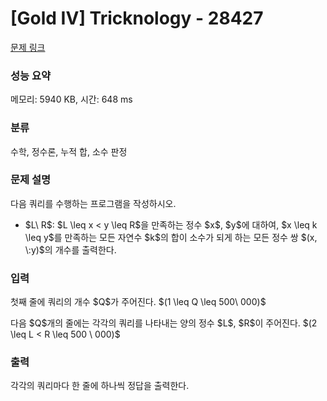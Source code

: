 # [Gold IV] Tricknology - 28427 

[문제 링크](https://www.acmicpc.net/problem/28427) 

### 성능 요약

메모리: 5940 KB, 시간: 648 ms

### 분류

수학, 정수론, 누적 합, 소수 판정

### 문제 설명

<p>다음 쿼리를 수행하는 프로그램을 작성하시오.</p>

<ul>
	<li>$L\ R$: $L \leq x < y \leq R$을 만족하는 정수 $x$, $y$에 대하여, $x \leq k \leq y$를 만족하는 모든 자연수 $k$의 합이 소수가 되게 하는 모든 정수 쌍 $(x, \:y)$의 개수를 출력한다.</li>
</ul>

### 입력 

 <p>첫째 줄에 쿼리의 개수 $Q$가 주어진다. $(1 \leq Q \leq 500\ 000)$</p>

<p>다음 $Q$개의 줄에는 각각의 쿼리를 나타내는 양의 정수 $L$, $R$이 주어진다. $(2 \leq L < R \leq 500 \ 000)$</p>

### 출력 

 <p>각각의 쿼리마다 한 줄에 하나씩 정답을 출력한다.</p>

